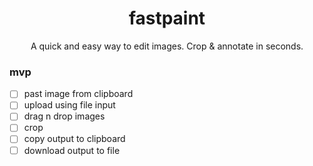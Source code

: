 <h1 align="center">fastpaint</h1>

<p align="center">A quick and easy way to edit images. Crop & annotate in seconds.</p>

### mvp
- [ ] past image from clipboard
- [ ] upload using file input
- [ ] drag n drop images
- [ ] crop
- [ ] copy output to clipboard
- [ ] download output to file
